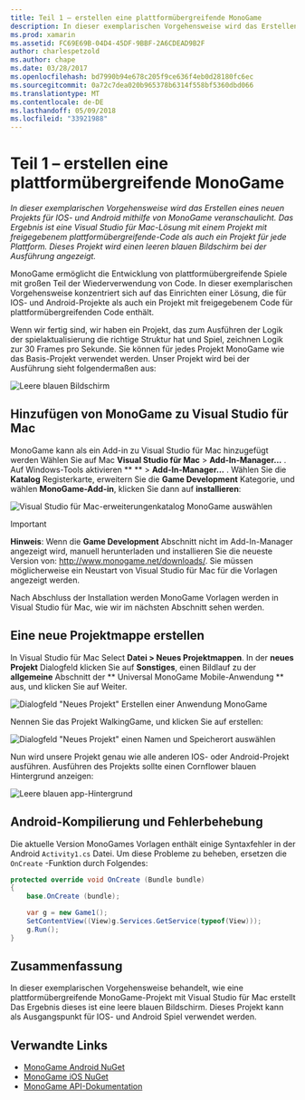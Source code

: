 ```yaml
---
title: Teil 1 – erstellen eine plattformübergreifende MonoGame
description: In dieser exemplarischen Vorgehensweise wird das Erstellen eines neuen Projekts für IOS- und Android mithilfe von MonoGame veranschaulicht. Das Ergebnis ist eine Visual Studio für Mac-Lösung mit einem Projekt mit freigegebenem plattformübergreifende-Code als auch ein Projekt für jede Plattform. Dieses Projekt wird einen leeren blauen Bildschirm bei der Ausführung angezeigt.
ms.prod: xamarin
ms.assetid: FC69E69B-04D4-45DF-9BBF-2A6CDEAD9B2F
author: charlespetzold
ms.author: chape
ms.date: 03/28/2017
ms.openlocfilehash: bd7990b94e678c205f9ce636f4eb0d28180fc6ec
ms.sourcegitcommit: 0a72c7dea020b965378b6314f558bf5360dbd066
ms.translationtype: MT
ms.contentlocale: de-DE
ms.lasthandoff: 05/09/2018
ms.locfileid: "33921988"
---
```

# <a name="part-1--creating-a-cross-platform-monogame"></a>Teil 1 – erstellen eine plattformübergreifende MonoGame

_In dieser exemplarischen Vorgehensweise wird das Erstellen eines neuen Projekts für IOS- und Android mithilfe von MonoGame veranschaulicht. Das Ergebnis ist eine Visual Studio für Mac-Lösung mit einem Projekt mit freigegebenem plattformübergreifende-Code als auch ein Projekt für jede Plattform. Dieses Projekt wird einen leeren blauen Bildschirm bei der Ausführung angezeigt._

MonoGame ermöglicht die Entwicklung von plattformübergreifende Spiele mit großen Teil der Wiederverwendung von Code. In dieser exemplarischen Vorgehensweise konzentriert sich auf das Einrichten einer Lösung, die für IOS- und Android-Projekte als auch ein Projekt mit freigegebenem Code für plattformübergreifenden Code enthält.

Wenn wir fertig sind, wir haben ein Projekt, das zum Ausführen der Logik der spielaktualisierung die richtige Struktur hat und Spiel, zeichnen Logik zur 30 Frames pro Sekunde. Sie können für jedes Projekt MonoGame wie das Basis-Projekt verwendet werden. Unser Projekt wird bei der Ausführung sieht folgendermaßen aus:

![Leere blauen Bildschirm](part1-images/image1.png)

## <a name="adding-monogame-to-visual-studio-for-mac"></a>Hinzufügen von MonoGame zu Visual Studio für Mac

MonoGame kann als ein Add-in zu Visual Studio für Mac hinzugefügt werden Wählen Sie auf Mac **Visual Studio für Mac** > **Add-In-Manager...**  . Auf Windows-Tools aktivieren ** ** > **Add-In-Manager...**  . Wählen Sie die **Katalog** Registerkarte, erweitern Sie die **Game Development** Kategorie, und wählen **MonoGame-Add-in**, klicken Sie dann auf **installieren**:

![Visual Studio für Mac-erweiterungenkatalog MonoGame auswählen](part1-images/image2.png)

> [!IMPORTANT]
> **Hinweis**: Wenn die **Game Development** Abschnitt nicht im Add-In-Manager angezeigt wird, manuell herunterladen und installieren Sie die neueste Version von: http://www.monogame.net/downloads/. Sie müssen möglicherweise ein Neustart von Visual Studio für Mac für die Vorlagen angezeigt werden.

Nach Abschluss der Installation werden MonoGame Vorlagen werden in Visual Studio für Mac, wie wir im nächsten Abschnitt sehen werden.

## <a name="creating-a-new-solution"></a>Eine neue Projektmappe erstellen

In Visual Studio für Mac Select **Datei > Neues Projektmappen**. In der **neues Projekt** Dialogfeld klicken Sie auf **Sonstiges**, einen Bildlauf zu der **allgemeine** Abschnitt der ** Universal MonoGame Mobile-Anwendung ** aus, und klicken Sie auf Weiter.

![Dialogfeld "Neues Projekt" Erstellen einer Anwendung MonoGame](part1-images/image3.png)

Nennen Sie das Projekt WalkingGame, und klicken Sie auf erstellen:

![Dialogfeld "Neues Projekt" einen Namen und Speicherort auswählen](part1-images/image4.png)

Nun wird unsere Projekt genau wie alle anderen IOS- oder Android-Projekt ausführen. Ausführen des Projekts sollte einen Cornflower blauen Hintergrund anzeigen:

![Leere blauen app-Hintergrund](part1-images/image5.png)

## <a name="fixing-android-compile-errors"></a>Android-Kompilierung und Fehlerbehebung

Die aktuelle Version MonoGames Vorlagen enthält einige Syntaxfehler in der Android `Activity1.cs` Datei. Um diese Probleme zu beheben, ersetzen die `OnCreate` -Funktion durch Folgendes:

```csharp
protected override void OnCreate (Bundle bundle)
{
    base.OnCreate (bundle);

    var g = new Game1();
    SetContentView((View)g.Services.GetService(typeof(View)));
    g.Run();
}
```

## <a name="summary"></a>Zusammenfassung

In dieser exemplarischen Vorgehensweise behandelt, wie eine plattformübergreifende MonoGame-Projekt mit Visual Studio für Mac erstellt Das Ergebnis dieses ist eine leere blauen Bildschirm. Dieses Projekt kann als Ausgangspunkt für IOS- und Android Spiel verwendet werden.

## <a name="related-links"></a>Verwandte Links

- [MonoGame Android NuGet](https://www.nuget.org/packages/MonoGame.Framework.Android/)
- [MonoGame iOS NuGet](https://www.nuget.org/packages/MonoGame.Framework.iOS/)
- [MonoGame API-Dokumentation](http://www.monogame.net/documentation/?page=main)
